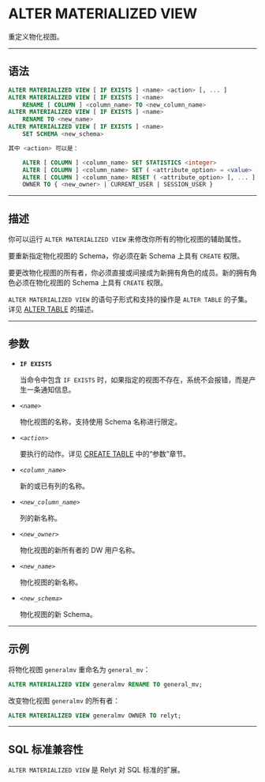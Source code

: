 ALTER MATERIALIZED VIEW
=====

重定义物化视图。

---

语法
--------

```sql
ALTER MATERIALIZED VIEW [ IF EXISTS ] <name> <action> [, ... ]
ALTER MATERIALIZED VIEW [ IF EXISTS ] <name>
    RENAME [ COLUMN ] <column_name> TO <new_column_name>
ALTER MATERIALIZED VIEW [ IF EXISTS ] <name>
    RENAME TO <new_name>
ALTER MATERIALIZED VIEW [ IF EXISTS ] <name>
    SET SCHEMA <new_schema>

其中 <action> 可以是：

    ALTER [ COLUMN ] <column_name> SET STATISTICS <integer>
    ALTER [ COLUMN ] <column_name> SET ( <attribute_option> = <value> [, ... ] )
    ALTER [ COLUMN ] <column_name> RESET ( <attribute_option> [, ... ] )
    OWNER TO { <new_owner> | CURRENT_USER | SESSION_USER }
```

---

描述
-----

你可以运行 `ALTER MATERIALIZED VIEW` 来修改你所有的物化视图的辅助属性。

要重新指定物化视图的 Schema，你必须在新 Schema 上具有 `CREATE` 权限。

要更改物化视图的所有者，你必须直接或间接成为新拥有角色的成员。新的拥有角色必须在物化视图的 Schema 上具有 `CREATE` 权限。

`ALTER MATERIALIZED VIEW` 的语句子形式和支持的操作是 `ALTER TABLE` 的子集。详见 [ALTER TABLE](alter-table.md) 的描述。


---


参数
----------

- **`IF EXISTS`**

    当命令中包含 `IF EXISTS` 时，如果指定的视图不存在，系统不会报错，而是产生一条通知信息。

- *`<name>`*

    物化视图的名称，支持使用 Schema 名称进行限定。

- *`<action>`*

    要执行的动作。详见 [CREATE TABLE](alter-table.md#参数) 中的“参数”章节。

- *`<column_name>`*

    新的或已有列的名称。

- *`<new_column_name>`*

    列的新名称。

- *`<new_owner>`*

    物化视图的新所有者的 DW 用户名称。

- *`<new_name>`*

    物化视图的新名称。

- *`<new_schema>`*

    物化视图的新 Schema。

---

示例
--------

将物化视图 `generalmv` 重命名为 `general_mv`：

```sql
ALTER MATERIALIZED VIEW generalmv RENAME TO general_mv;
```
    
改变物化视图 `generalmv` 的所有者：

```sql
ALTER MATERIALIZED VIEW generalmv OWNER TO relyt;
```

---

SQL 标准兼容性
-------------

`ALTER MATERIALIZED VIEW` 是 Relyt 对 SQL 标准的扩展。
